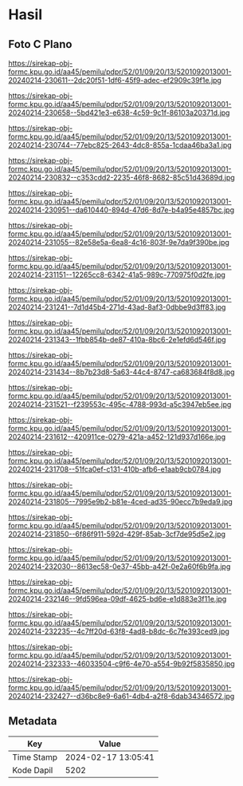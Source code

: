 # Hasil

## Foto C Plano

https://sirekap-obj-formc.kpu.go.id/aa45/pemilu/pdpr/52/01/09/20/13/5201092013001-20240214-230611--2dc20f51-1df6-45f9-adec-ef2909c39f1e.jpg

https://sirekap-obj-formc.kpu.go.id/aa45/pemilu/pdpr/52/01/09/20/13/5201092013001-20240214-230658--5bd421e3-e638-4c59-9c1f-86103a20371d.jpg

https://sirekap-obj-formc.kpu.go.id/aa45/pemilu/pdpr/52/01/09/20/13/5201092013001-20240214-230744--77ebc825-2643-4dc8-855a-1cdaa46ba3a1.jpg

https://sirekap-obj-formc.kpu.go.id/aa45/pemilu/pdpr/52/01/09/20/13/5201092013001-20240214-230832--c353cdd2-2235-46f8-8682-85c51d43689d.jpg

https://sirekap-obj-formc.kpu.go.id/aa45/pemilu/pdpr/52/01/09/20/13/5201092013001-20240214-230951--da610440-894d-47d6-8d7e-b4a95e4857bc.jpg

https://sirekap-obj-formc.kpu.go.id/aa45/pemilu/pdpr/52/01/09/20/13/5201092013001-20240214-231055--82e58e5a-6ea8-4c16-803f-9e7da9f390be.jpg

https://sirekap-obj-formc.kpu.go.id/aa45/pemilu/pdpr/52/01/09/20/13/5201092013001-20240214-231151--12265cc8-6342-41a5-989c-770975f0d2fe.jpg

https://sirekap-obj-formc.kpu.go.id/aa45/pemilu/pdpr/52/01/09/20/13/5201092013001-20240214-231241--7d1d45b4-271d-43ad-8af3-0dbbe9d3ff83.jpg

https://sirekap-obj-formc.kpu.go.id/aa45/pemilu/pdpr/52/01/09/20/13/5201092013001-20240214-231343--1fbb854b-de87-410a-8bc6-2e1efd6d546f.jpg

https://sirekap-obj-formc.kpu.go.id/aa45/pemilu/pdpr/52/01/09/20/13/5201092013001-20240214-231434--8b7b23d8-5a63-44c4-8747-ca683684f8d8.jpg

https://sirekap-obj-formc.kpu.go.id/aa45/pemilu/pdpr/52/01/09/20/13/5201092013001-20240214-231521--f239553c-495c-4788-993d-a5c3947eb5ee.jpg

https://sirekap-obj-formc.kpu.go.id/aa45/pemilu/pdpr/52/01/09/20/13/5201092013001-20240214-231612--420911ce-0279-421a-a452-121d937d166e.jpg

https://sirekap-obj-formc.kpu.go.id/aa45/pemilu/pdpr/52/01/09/20/13/5201092013001-20240214-231708--51fca0ef-c131-410b-afb6-e1aab9cb0784.jpg

https://sirekap-obj-formc.kpu.go.id/aa45/pemilu/pdpr/52/01/09/20/13/5201092013001-20240214-231805--7995e9b2-b81e-4ced-ad35-90ecc7b9eda9.jpg

https://sirekap-obj-formc.kpu.go.id/aa45/pemilu/pdpr/52/01/09/20/13/5201092013001-20240214-231850--6f86f911-592d-429f-85ab-3cf7de95d5e2.jpg

https://sirekap-obj-formc.kpu.go.id/aa45/pemilu/pdpr/52/01/09/20/13/5201092013001-20240214-232030--8613ec58-0e37-45bb-a42f-0e2a60f6b9fa.jpg

https://sirekap-obj-formc.kpu.go.id/aa45/pemilu/pdpr/52/01/09/20/13/5201092013001-20240214-232146--9fd596ea-09df-4625-bd6e-e1d883e3f11e.jpg

https://sirekap-obj-formc.kpu.go.id/aa45/pemilu/pdpr/52/01/09/20/13/5201092013001-20240214-232235--4c7ff20d-63f8-4ad8-b8dc-6c7fe393ced9.jpg

https://sirekap-obj-formc.kpu.go.id/aa45/pemilu/pdpr/52/01/09/20/13/5201092013001-20240214-232333--46033504-c9f6-4e70-a554-9b92f5835850.jpg

https://sirekap-obj-formc.kpu.go.id/aa45/pemilu/pdpr/52/01/09/20/13/5201092013001-20240214-232427--d36bc8e9-6a61-4db4-a2f8-6dab34346572.jpg


## Metadata

| Key        | Value               |
| ---------- | ------------------- |
| Time Stamp | 2024-02-17 13:05:41 |
| Kode Dapil | 5202                |



